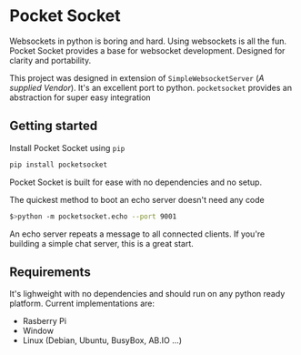 # Pocket Socket

Websockets in python is boring and hard. Using websockets is all the fun. Pocket Socket provides a base for websocket development. Designed for clarity and portability.

This project was designed in extension of `SimpleWebsocketServer` (_A supplied Vendor_). It's an excellent port to python. `pocketsocket` provides an abstraction for super easy integration

## Getting started

Install Pocket Socket using `pip`

```py
pip install pocketsocket
```

Pocket Socket is built for ease with no dependencies and no setup.

The quickest method to boot an echo server doesn't need any code

```bash
$>python -m pocketsocket.echo --port 9001
```

An echo server repeats a message to all connected clients. If you're building a simple chat server, this is a great start.

## Requirements

It's lighweight with no dependencies and should run on any python ready platform. Current implementations are:

+ Rasberry Pi
+ Window
+ Linux (Debian, Ubuntu, BusyBox, AB.IO ...)

